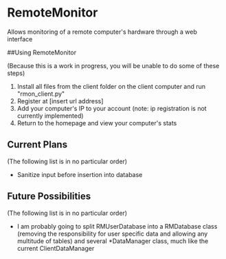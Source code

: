 # RemoteMonitor
Allows monitoring of a remote computer's hardware through a web interface


##Using RemoteMonitor

(Because this is a work in progress, you will be unable to do some of these steps)

1. Install all files from the client folder on the client computer and run "rmon_client.py"
2. Register at [insert url address]
3. Add your computer's IP to your account (note: ip registration is not currently implemented)
4. Return to the homepage and view your computer's stats


## Current Plans
(The following list is in no particular order)

- Sanitize input before insertion into database


## Future Possibilities
(The following list is in no particular order)

- I am probably going to split RMUserDatabase into a RMDatabase class (removing the responsibility for user specific data and allowing any multitude of tables) and several *DataManager class, much like the current ClientDataManager
